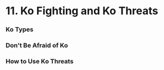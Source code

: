 # 11. Ko Fighting and Ko Threats

### Ko Types

### Don't Be Afraid of Ko

### How to Use Ko Threats

